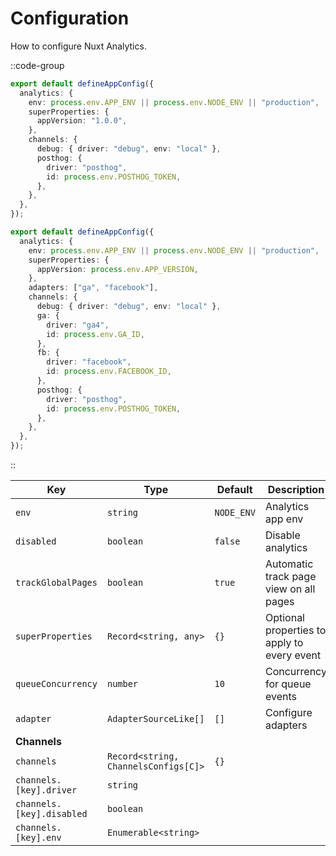 # Configuration

How to configure Nuxt Analytics.

::code-group

```ts [Minimal app.config.ts]
export default defineAppConfig({
  analytics: {
    env: process.env.APP_ENV || process.env.NODE_ENV || "production",
    superProperties: {
      appVersion: "1.0.0",
    },
    channels: {
      debug: { driver: "debug", env: "local" },
      posthog: {
        driver: "posthog",
        id: process.env.POSTHOG_TOKEN,
      },
    },
  },
});
```

```ts [Basic app.config.ts]
export default defineAppConfig({
  analytics: {
    env: process.env.APP_ENV || process.env.NODE_ENV || "production",
    superProperties: {
      appVersion: process.env.APP_VERSION,
    },
    adapters: ["ga", "facebook"],
    channels: {
      debug: { driver: "debug", env: "local" },
      ga: {
        driver: "ga4",
        id: process.env.GA_ID,
      },
      fb: {
        driver: "facebook",
        id: process.env.FACEBOOK_ID,
      },
      posthog: {
        driver: "posthog",
        id: process.env.POSTHOG_TOKEN,
      },
    },
  },
});
```

::

| **Key**                   | **Type**                             | **Default** | **Description**                             |
| ------------------------- | ------------------------------------ | ----------- | ------------------------------------------- |
| `env`                     | `string`                             | `NODE_ENV`  | Analytics app env                           |
| `disabled`                | `boolean`                            | `false`     | Disable analytics                           |
| `trackGlobalPages`        | `boolean`                            | `true`      | Automatic track page view on all pages      |
| `superProperties`         | `Record<string, any>`                | `{}`        | Optional properties to apply to every event |
| `queueConcurrency`        | `number`                             | `10`        | Concurrency for queue events                |
| `adapter`                 | `AdapterSourceLike[]`                | `[]`        | Configure adapters                          |
| **Channels**              |                                      |             |                                             |
| `channels`                | `Record<string, ChannelsConfigs[C]>` | `{}`        |                                             |
| `channels.[key].driver`   | `string`                             |             |                                             |
| `channels.[key].disabled` | `boolean`                            |             |                                             |
| `channels.[key].env`      | `Enumerable<string>`                 |             |                                             |
